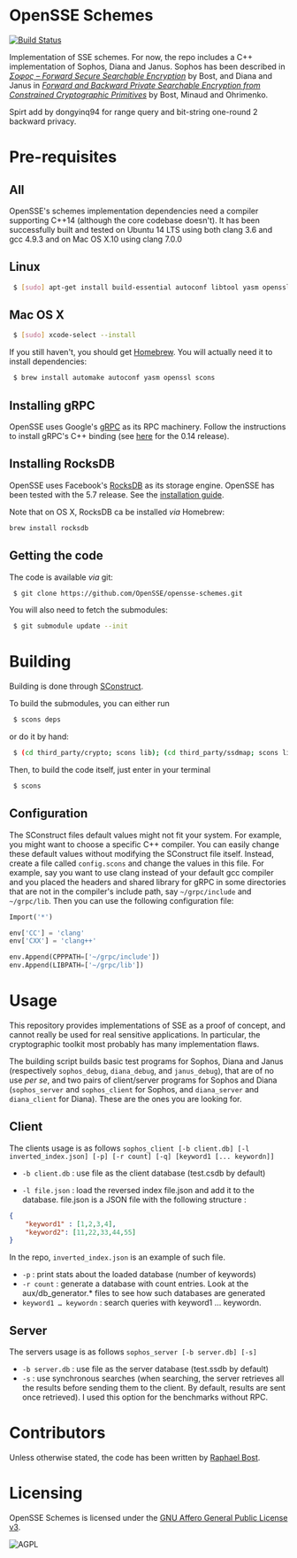 # OpenSSE Schemes
[![Build Status](https://travis-ci.org/OpenSSE/opensse-schemes.svg?branch=master)](https://travis-ci.org/OpenSSE/opensse-schemes)

Implementation of SSE schemes. For now, the repo includes a C++ implementation of Sophos, Diana and Janus. Sophos has been described in *[Σoφoς – Forward Secure Searchable Encryption](https://eprint.iacr.org/2016/728.pdf)* by Bost, and Diana and Janus in *[Forward and Backward Private Searchable Encryption from Constrained Cryptographic Primitives](https://eprint.iacr.org/2017/805.pdf)* by Bost, Minaud and Ohrimenko.

Spirt add by dongyinq94 for range query and bit-string one-round 2 backward privacy.

# Pre-requisites
## All
OpenSSE's schemes implementation dependencies need a compiler supporting C++14 (although the core codebase doesn't). It has been successfully built and tested on Ubuntu 14 LTS using both clang 3.6 and gcc 4.9.3 and on Mac OS X.10 using clang 7.0.0

## Linux

```sh
 $ [sudo] apt-get install build-essential autoconf libtool yasm openssl scons
```

## Mac OS X

```sh
 $ [sudo] xcode-select --install
```

If you still haven't, you should get [Homebrew](http://brew.sh/). 
You will actually need it to install dependencies: 

```sh
 $ brew install automake autoconf yasm openssl scons
```

## Installing gRPC
OpenSSE uses Google's [gRPC](http://grpc.io) as its RPC machinery.
Follow the instructions to install gRPC's C++ binding (see [here](https://github.com/grpc/grpc/tree/release-0_14/src/cpp) for the 0.14 release).

## Installing RocksDB
OpenSSE uses Facebook's [RocksDB](http://rocksdb.org) as its storage engine. OpenSSE has been tested with the 5.7 release. See the [installation guide](https://github.com/facebook/rocksdb/blob/master/INSTALL.md).

Note that on OS X, RocksDB ca be installed *via* Homebrew:

```sh
brew install rocksdb
```


## Getting the code
The code is available *via* git:

```sh
 $ git clone https://github.com/OpenSSE/opensse-schemes.git
```

You will also need to fetch the submodules:

```sh
 $ git submodule update --init
```


# Building

Building is done through [SConstruct](http://www.scons.org). 

To build the submodules, you can either run

```sh
 $ scons deps
```
or do it by hand:

```sh
 $ (cd third_party/crypto; scons lib); (cd third_party/ssdmap; scons lib); (cd third_party/db-parser; scons lib); 
```

Then, to build the code itself, just enter in your terminal

```sh
 $ scons 
```

## Configuration

The SConstruct files default values might not fit your system. For example, you might want to choose a specific C++ compiler.
You can easily change these default values without modifying the SConstruct file itself. Instead, create a file called `config.scons` and change the values in this file. For example, say you want to use clang instead of your default gcc compiler and you placed the headers and shared library for gRPC in some directories that are not in the compiler's include path, say
`~/grpc/include` and `~/grpc/lib`. Then you can use the following configuration file:

```python
Import('*')

env['CC'] = 'clang'
env['CXX'] = 'clang++'

env.Append(CPPPATH=['~/grpc/include'])
env.Append(LIBPATH=['~/grpc/lib'])
```

# Usage

This repository provides implementations of SSE as a proof of concept, and cannot really be used for real sensitive applications. In particular, the cryptographic toolkit most probably has many implementation flaws.

The building script builds basic test programs for Sophos, Diana and Janus (respectively `sophos_debug`, `diana_debug`, and `janus_debug`), that are of no use *per se*, and two pairs of client/server programs for Sophos and Diana (`sophos_server` and `sophos_client` for Sophos, and `diana_server` and `diana_client` for Diana). These are the ones you are looking for.

## Client
The clients usage is as follows
`sophos_client [-b client.db] [-l inverted_index.json] [-p] [-r count] [-q] [keyword1 [... keywordn]]`

* `-b client.db` : use file as the client database (test.csdb by default)


* `-l file.json` : load the reversed index file.json and add it to the database. file.json is a JSON file with the following structure : 
```json
{
	"keyword1" : [1,2,3,4],
	"keyword2": [11,22,33,44,55]
}
```
In the repo, `inverted_index.json` is an example of such file.
* `-p` : print stats about the loaded database (number of keywords)
* `-r count` : generate a database with count entries. Look at the aux/db_generator.* files to see how such databases are generated
* `keyword1 … keywordn` : search queries with keyword1 … keywordn. 


## Server
The servers usage is as follows
`sophos_server [-b server.db] [-s]`

* `-b server.db` : use file as the server database (test.ssdb by default)
* `-s` : use synchronous searches (when searching, the server retrieves all the results before sending them to the client. By default, results are sent once retrieved). I used this option for the benchmarks without RPC.



# Contributors

Unless otherwise stated, the code has been written by [Raphael Bost](http://people.irisa.fr/Raphael.Bost/).

# Licensing

OpenSSE Schemes is licensed under the [GNU Affero General Public License v3](http://www.gnu.org/licenses/agpl.html).

![AGPL](http://www.gnu.org/graphics/agplv3-88x31.png)

